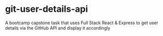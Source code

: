 # git-user-details-api
A bootcamp capstone task that uses Full Stack React &amp; Express to get user details via the GitHub API and display it accordingly 
